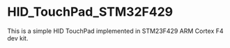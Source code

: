 # HID_TouchPad_STM32F429
This is a simple HID TouchPad implemented in STM23F429 ARM Cortex F4 dev kit.
